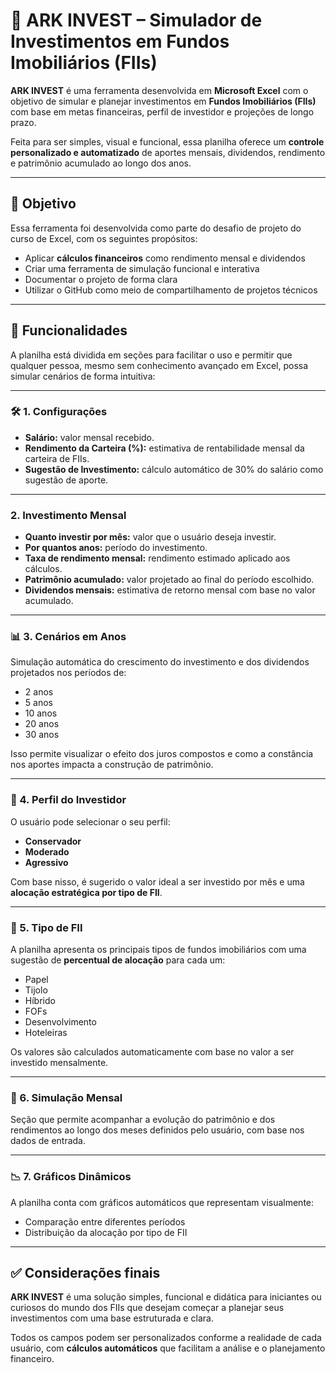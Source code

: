 # 💼 ARK INVEST – Simulador de Investimentos em Fundos Imobiliários (FIIs)

**ARK INVEST** é uma ferramenta desenvolvida em **Microsoft Excel** com o objetivo de simular e planejar investimentos em **Fundos Imobiliários (FIIs)** com base em metas financeiras, perfil de investidor e projeções de longo prazo.  

Feita para ser simples, visual e funcional, essa planilha oferece um **controle personalizado e automatizado** de aportes mensais, dividendos, rendimento e patrimônio acumulado ao longo dos anos.

---

## 🧠 Objetivo

Essa ferramenta foi desenvolvida como parte do desafio de projeto do curso de Excel, com os seguintes propósitos:

- Aplicar **cálculos financeiros** como rendimento mensal e dividendos
- Criar uma ferramenta de simulação funcional e interativa
- Documentar o projeto de forma clara
- Utilizar o GitHub como meio de compartilhamento de projetos técnicos

---

## 📌 Funcionalidades

A planilha está dividida em seções para facilitar o uso e permitir que qualquer pessoa, mesmo sem conhecimento avançado em Excel, possa simular cenários de forma intuitiva:

---

### 🛠️ 1. Configurações

- **Salário:** valor mensal recebido.
- **Rendimento da Carteira (%):** estimativa de rentabilidade mensal da carteira de FIIs.
- **Sugestão de Investimento:** cálculo automático de 30% do salário como sugestão de aporte.

---

### 2. Investimento Mensal

- **Quanto investir por mês:** valor que o usuário deseja investir.
- **Por quantos anos:** período do investimento.
- **Taxa de rendimento mensal:** rendimento estimado aplicado aos cálculos.
- **Patrimônio acumulado:** valor projetado ao final do período escolhido.
- **Dividendos mensais:** estimativa de retorno mensal com base no valor acumulado.

---

### 📊 3. Cenários em Anos

Simulação automática do crescimento do investimento e dos dividendos projetados nos períodos de:
- 2 anos  
- 5 anos  
- 10 anos  
- 20 anos  
- 30 anos

Isso permite visualizar o efeito dos juros compostos e como a constância nos aportes impacta a construção de patrimônio.

---

### 👤 4. Perfil do Investidor

O usuário pode selecionar o seu perfil:
- **Conservador**
- **Moderado**
- **Agressivo**

Com base nisso, é sugerido o valor ideal a ser investido por mês e uma **alocação estratégica por tipo de FII**.

---

### 🏢 5. Tipo de FII

A planilha apresenta os principais tipos de fundos imobiliários com uma sugestão de **percentual de alocação** para cada um:

- Papel  
- Tijolo
- Híbrido  
- FOFs  
- Desenvolvimento  
- Hoteleiras

Os valores são calculados automaticamente com base no valor a ser investido mensalmente.

---

### 📅 6. Simulação Mensal

Seção que permite acompanhar a evolução do patrimônio e dos rendimentos ao longo dos meses definidos pelo usuário, com base nos dados de entrada.

---

### 📉 7. Gráficos Dinâmicos

A planilha conta com gráficos automáticos que representam visualmente:
- Comparação entre diferentes períodos
- Distribuição da alocação por tipo de FII

---

## ✅ Considerações finais

**ARK INVEST** é uma solução simples, funcional e didática para iniciantes ou curiosos do mundo dos FIIs que desejam começar a planejar seus investimentos com uma base estruturada e clara. 

Todos os campos podem ser personalizados conforme a realidade de cada usuário, com **cálculos automáticos** que facilitam a análise e o planejamento financeiro.

